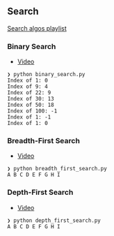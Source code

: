 ## Search

[Search algos playlist](https://www.youtube.com/playlist?list=PL9xmBV_5YoZMIAJn8M6At9CjZ0Wu0B31d)

### Binary Search

* [Video](https://youtu.be/B25Gu5r0xUg)
```
❯ python binary_search.py 
Index of 1: 0
Index of 9: 4
Index of 22: 9
Index of 30: 13
Index of 50: 18
Index of 100: -1
Index of 1: -1
Index of 1: 0
```

### Breadth-First Search

* [Video](https://youtu.be/HZ5YTanv5QE)
```
❯ python breadth_first_search.py
A B C D E F G H I
```

### Depth-First Search

* [Video](https://youtu.be/Urx87-NMm6c)
```
❯ python depth_first_search.py
A B C D E F G H I 
```
